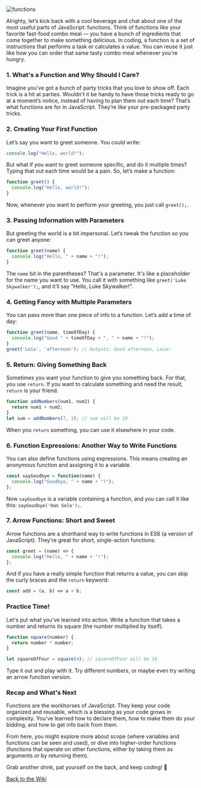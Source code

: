 ![functions](https://github.com/nayaba/pw-lesson-08/assets/9198401/ee7aea10-234d-46be-846c-3ab97ae97883)

Alrighty, let’s kick back with a cool beverage and chat about one of the most useful parts of JavaScript: functions. Think of functions like your favorite fast-food combo meal — you have a bunch of ingredients that come together to make something delicious. In coding, a function is a set of instructions that performs a task or calculates a value. You can reuse it just like how you can order that same tasty combo meal whenever you're hungry.

### 1. What's a Function and Why Should I Care?

Imagine you’ve got a bunch of party tricks that you love to show off. Each trick is a hit at parties. Wouldn't it be handy to have those tricks ready to go at a moment’s notice, instead of having to plan them out each time? That’s what functions are for in JavaScript. They’re like your pre-packaged party tricks.

### 2. Creating Your First Function

Let’s say you want to greet someone. You could write:

```javascript
console.log("Hello, world!");
```

But what if you want to greet someone specific, and do it multiple times? Typing that out each time would be a pain. So, let’s make a function:

```javascript
function greet() {
  console.log("Hello, world!");
}
```

Now, whenever you want to perform your greeting, you just call `greet();`.

### 3. Passing Information with Parameters

But greeting the world is a bit impersonal. Let’s tweak the function so you can greet anyone:

```javascript
function greet(name) {
  console.log("Hello, " + name + "!");
}
```

The `name` bit in the parentheses? That's a parameter. It's like a placeholder for the name you want to use. You call it with something like `greet('Luke Skywalker');`, and it’ll say "Hello, Luke Skywalker!".

### 4. Getting Fancy with Multiple Parameters

You can pass more than one piece of info to a function. Let’s add a time of day:

```javascript
function greet(name, timeOfDay) {
  console.log("Good " + timeOfDay + ", " + name + "!");
}
greet('Leia', 'afternoon'); // Outputs: Good afternoon, Leia!
```

### 5. Return: Giving Something Back

Sometimes you want your function to give you something back. For that, you use `return`. If you want to calculate something and need the result, `return` is your friend.

```javascript
function addNumbers(num1, num2) {
  return num1 + num2;
}
let sum = addNumbers(7, 3); // sum will be 10
```

When you `return` something, you can use it elsewhere in your code.

### 6. Function Expressions: Another Way to Write Functions

You can also define functions using expressions. This means creating an anonymous function and assigning it to a variable.

```javascript
const sayGoodbye = function(name) {
  console.log("Goodbye, " + name + "!");
};
```

Now `sayGoodbye` is a variable containing a function, and you can call it like this: `sayGoodbye('Han Solo');`.

### 7. Arrow Functions: Short and Sweet

Arrow functions are a shorthand way to write functions in ES6 (a version of JavaScript). They're great for short, single-action functions:

```javascript
const greet = (name) => {
  console.log("Hello, " + name + "!");
};
```

And if you have a really simple function that returns a value, you can skip the curly braces and the `return` keyword:

```javascript
const add = (a, b) => a + b;
```

### Practice Time!

Let's put what you’ve learned into action. Write a function that takes a number and returns its square (the number multiplied by itself).

```javascript
function square(number) {
  return number * number;
}

let squareOfFour = square(4); // squareOfFour will be 16
```

Type it out and play with it. Try different numbers, or maybe even try writing an arrow function version.

### Recap and What's Next

Functions are the workhorses of JavaScript. They keep your code organized and reusable, which is a blessing as your code grows in complexity. You’ve learned how to declare them, how to make them do your bidding, and how to get info back from them.

From here, you might explore more about scope (where variables and functions can be seen and used), or dive into higher-order functions (functions that operate on other functions, either by taking them as arguments or by returning them).

Grab another drink, pat yourself on the back, and keep coding! 🎉

[Back to the Wiki](https://github.com/nayaba/pw-wiki)
